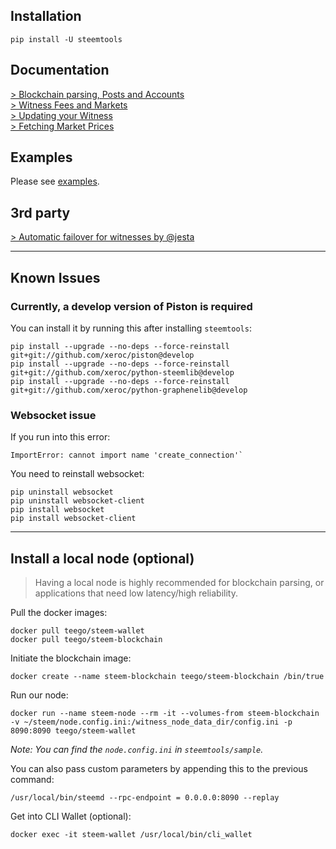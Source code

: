 ## Installation
```
pip install -U steemtools
```

## Documentation
[> Blockchain parsing, Posts and Accounts](https://steemit.com/steemtools/@furion/ann-steemtools-a-high-level-python-library-for-steem)  
[> Witness Fees and Markets](https://steemit.com/steem/@furion/witness-feed-publishing-with-automatic-sbd-usd-peg)  
[> Updating your Witness](https://steemit.com/witness-category/@furion/updating-you-witness-with-python)  
[> Fetching Market Prices](https://steemit.com/steemtools/@furion/steem-sbd-and-implied-market-prices-with-python)  

## Examples
Please see [examples](https://github.com/Netherdrake/steemtools/tree/master/examples).

## 3rd party
[> Automatic failover for witnesses by @jesta](https://steemit.com/witness-category/@jesta/steemtools-automatic-failover-for-witness-nodes)


------------

## Known Issues
### Currently, a develop version of Piston is required
You can install it by running this after installing `steemtools`:
```
pip install --upgrade --no-deps --force-reinstall  git+git://github.com/xeroc/piston@develop
pip install --upgrade --no-deps --force-reinstall  git+git://github.com/xeroc/python-steemlib@develop
pip install --upgrade --no-deps --force-reinstall  git+git://github.com/xeroc/python-graphenelib@develop
```

### Websocket issue
If you run into this error:
```
ImportError: cannot import name 'create_connection'`
```

You need to reinstall websocket:
```
pip uninstall websocket
pip uninstall websocket-client
pip install websocket
pip install websocket-client
```

------------

## Install a local node (optional)
>Having a local node is highly recommended for blockchain parsing, or applications that need low latency/high reliability.

Pull the docker images:
```
docker pull teego/steem-wallet
docker pull teego/steem-blockchain
```

Initiate the blockchain image:
```
docker create --name steem-blockchain teego/steem-blockchain /bin/true
```

Run our node:
```
docker run --name steem-node --rm -it --volumes-from steem-blockchain -v ~/steem/node.config.ini:/witness_node_data_dir/config.ini -p 8090:8090 teego/steem-wallet
```
*Note: You can find the `node.config.ini` in `steemtools/sample`.*

You can also pass custom parameters by appending this to the previous command:
```
/usr/local/bin/steemd --rpc-endpoint = 0.0.0.0:8090 --replay
```


Get into CLI Wallet (optional):
```
docker exec -it steem-wallet /usr/local/bin/cli_wallet
```